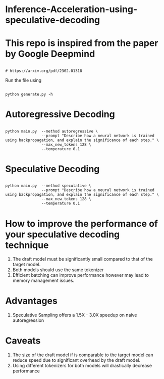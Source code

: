 # Inference-Acceleration-using-speculative-decoding

# This repo is inspired from the paper by Google Deepmind
## 
    # https://arxiv.org/pdf/2302.01318

Run the file using
##
    python generate.py -h

# Autoregressive Decoding
##
    python main.py  --method autoregressive \
                    --prompt "Describe how a neural network is trained using backpropagation, and explain the significance of each step." \
                    --max_new_tokens 128 \
                    --temperature 0.1

# Speculative Decoding
##
    python main.py  --method speculative \
                    --prompt "Describe how a neural network is trained using backpropagation, and explain the significance of each step." \
                    --max_new_tokens 128 \
                    --temperature 0.1
# How to improve the performance of your speculative decoding technique

1. The draft model must be significantly small compared to that of the target model.
2. Both models should use the same tokenizer
3. Efficient batching can improve performance however may lead to memory management issues.

# Advantages

1. Speculative Sampling offers a 1.5X - 3.0X speedup on naive autoregression

# Caveats

1. The size of the draft model if is comparable to the target model can reduce speed due to significant overhead by the draft model.
2. Using different tokenizers for both models will drastically decrease performance
